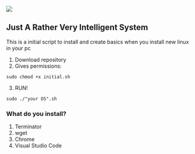 ![](https://static.wikia.nocookie.net/marvelfanon/images/d/d7/JARVIS_Logo.png/revision/latest?cb=20140706212951&path-prefix=es)
## Just A Rather Very Intelligent System


This is a initial script to install and create basics when you install new linux in your pc

1. Download repository
2. Gives permissions:
```
sudo chmod +x initial.sh
```
3. RUN!
```
sudo ./"your OS".sh
```

### What do you install?

1. Terminator
2. wget
3. Chrome
4. Visual Studio Code
